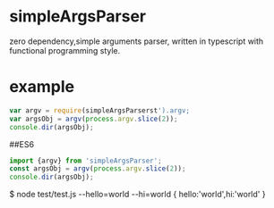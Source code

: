 # simpleArgsParser
zero dependency,simple arguments parser, written in typescript with functional programming style.

# example

``` js
var argv = require(simpleArgsParserst').argv;
var argsObj = argv(process.argv.slice(2));
console.dir(argsObj);
```
##ES6
``` js
import {argv} from 'simpleArgsParser';
const argsObj = argv(process.argv.slice(2));
console.dir(argsObj);
```
$ node test/test.js --hello=world --hi=world
{ hello:'world',hi:'world' }
```

